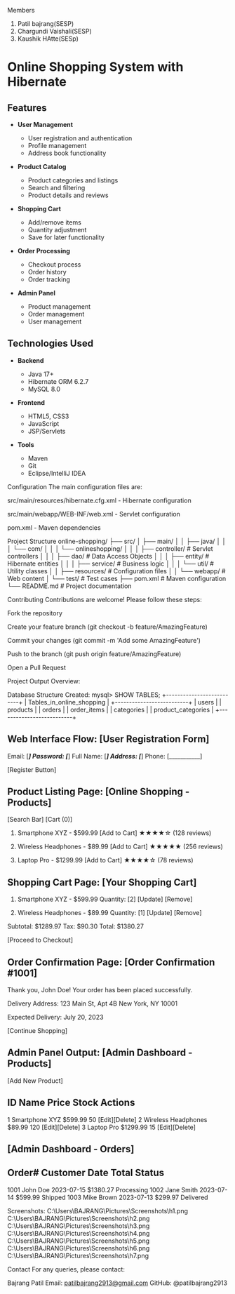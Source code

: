 Members 
1. Patil bajrang(SESP)
2. Chargundi Vaishali(SESP)
3. Kaushik HAtte(SESp)

#  Online Shopping System with Hibernate

## Features
- **User Management**
  - User registration and authentication
  - Profile management
  - Address book functionality

- **Product Catalog**
  - Product categories and listings
  - Search and filtering
  - Product details and reviews

- **Shopping Cart**
  - Add/remove items
  - Quantity adjustment
  - Save for later functionality

- **Order Processing**
  - Checkout process
  - Order history
  - Order tracking

- **Admin Panel**
  - Product management
  - Order management
  - User management
 
## Technologies Used

- **Backend**
  - Java 17+
  - Hibernate ORM 6.2.7
  - MySQL 8.0

- **Frontend**
  - HTML5, CSS3
  - JavaScript
  - JSP/Servlets

- **Tools**
  - Maven
  - Git
  - Eclipse/IntelliJ IDEA

Configuration
The main configuration files are:

src/main/resources/hibernate.cfg.xml - Hibernate configuration

src/main/webapp/WEB-INF/web.xml - Servlet configuration

pom.xml - Maven dependencies

Project Structure
online-shopping/
├── src/
│   ├── main/
│   │   ├── java/
│   │   │   └── com/
│   │   │       └── onlineshopping/
│   │   │           ├── controller/      # Servlet controllers
│   │   │           ├── dao/             # Data Access Objects
│   │   │           ├── entity/          # Hibernate entities
│   │   │           ├── service/         # Business logic
│   │   │           └── util/            # Utility classes
│   │   ├── resources/                   # Configuration files
│   │   └── webapp/                      # Web content
│   └── test/                            # Test cases
├── pom.xml                              # Maven configuration
└── README.md                            # Project documentation

Contributing
Contributions are welcome! Please follow these steps:

Fork the repository

Create your feature branch (git checkout -b feature/AmazingFeature)

Commit your changes (git commit -m 'Add some AmazingFeature')

Push to the branch (git push origin feature/AmazingFeature)

Open a Pull Request


Project Output Overview:

Database Structure Created:
mysql> SHOW TABLES;
+--------------------------+
| Tables_in_online_shopping |
+--------------------------+
| users                    |
| products                 |
| orders                   |
| order_items              |
| categories               |
| product_categories       |
+--------------------------+

Web Interface Flow:
 [User Registration Form]
---------------------------------
Email:        [___________]
Password:     [___________]
Full Name:    [___________]
Address:      [___________]
Phone:        [___________]

[Register Button]

Product Listing Page:
[Online Shopping - Products]
---------------------------------
[Search Bar] [Cart (0)]

1. Smartphone XYZ - $599.99 [Add to Cart]
   ★★★★☆ (128 reviews)
   
2. Wireless Headphones - $89.99 [Add to Cart]
   ★★★★★ (256 reviews)

3. Laptop Pro - $1299.99 [Add to Cart]
   ★★★★☆ (78 reviews)

Shopping Cart Page:
[Your Shopping Cart]
---------------------------------
1. Smartphone XYZ - $599.99
   Quantity: [2] [Update] [Remove]
   
2. Wireless Headphones - $89.99
   Quantity: [1] [Update] [Remove]

Subtotal: $1289.97
Tax: $90.30
Total: $1380.27

[Proceed to Checkout]

Order Confirmation Page:
[Order Confirmation #1001]
---------------------------------
Thank you, John Doe!
Your order has been placed successfully.

Delivery Address:
123 Main St, Apt 4B
New York, NY 10001

Expected Delivery: July 20, 2023

[Continue Shopping]

Admin Panel Output:
[Admin Dashboard - Products]
---------------------------------
[Add New Product]

ID  Name                Price    Stock  Actions
------------------------------------------------
1   Smartphone XYZ      $599.99   50    [Edit][Delete]
2   Wireless Headphones $89.99    120   [Edit][Delete]
3   Laptop Pro         $1299.99   15    [Edit][Delete]

[Admin Dashboard - Orders]
---------------------------------
Order#  Customer         Date        Total    Status
----------------------------------------------------
1001    John Doe     2023-07-15   $1380.27  Processing
1002    Jane Smith   2023-07-14    $599.99  Shipped
1003    Mike Brown   2023-07-13    $299.97  Delivered

Screenshots:
C:\Users\BAJRANG\Pictures\Screenshots\h1.png
C:\Users\BAJRANG\Pictures\Screenshots\h2.png
C:\Users\BAJRANG\Pictures\Screenshots\h3.png
C:\Users\BAJRANG\Pictures\Screenshots\h4.png
C:\Users\BAJRANG\Pictures\Screenshots\h5.png
C:\Users\BAJRANG\Pictures\Screenshots\h6.png
C:\Users\BAJRANG\Pictures\Screenshots\h7.png




Contact
For any queries, please contact:

Bajrang Patil
Email: patilbajrang2913@gmail.com
GitHub: @patilbajrang2913
